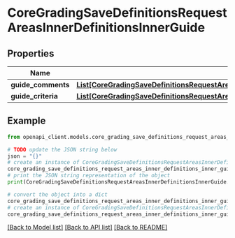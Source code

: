 # CoreGradingSaveDefinitionsRequestAreasInnerDefinitionsInnerGuide


## Properties

Name | Type | Description | Notes
------------ | ------------- | ------------- | -------------
**guide_comments** | [**List[CoreGradingSaveDefinitionsRequestAreasInnerDefinitionsInnerGuideGuideCommentsInner]**](CoreGradingSaveDefinitionsRequestAreasInnerDefinitionsInnerGuideGuideCommentsInner.md) |  | [optional] 
**guide_criteria** | [**List[CoreGradingSaveDefinitionsRequestAreasInnerDefinitionsInnerGuideGuideCriteriaInner]**](CoreGradingSaveDefinitionsRequestAreasInnerDefinitionsInnerGuideGuideCriteriaInner.md) |  | [optional] 

## Example

```python
from openapi_client.models.core_grading_save_definitions_request_areas_inner_definitions_inner_guide import CoreGradingSaveDefinitionsRequestAreasInnerDefinitionsInnerGuide

# TODO update the JSON string below
json = "{}"
# create an instance of CoreGradingSaveDefinitionsRequestAreasInnerDefinitionsInnerGuide from a JSON string
core_grading_save_definitions_request_areas_inner_definitions_inner_guide_instance = CoreGradingSaveDefinitionsRequestAreasInnerDefinitionsInnerGuide.from_json(json)
# print the JSON string representation of the object
print(CoreGradingSaveDefinitionsRequestAreasInnerDefinitionsInnerGuide.to_json())

# convert the object into a dict
core_grading_save_definitions_request_areas_inner_definitions_inner_guide_dict = core_grading_save_definitions_request_areas_inner_definitions_inner_guide_instance.to_dict()
# create an instance of CoreGradingSaveDefinitionsRequestAreasInnerDefinitionsInnerGuide from a dict
core_grading_save_definitions_request_areas_inner_definitions_inner_guide_from_dict = CoreGradingSaveDefinitionsRequestAreasInnerDefinitionsInnerGuide.from_dict(core_grading_save_definitions_request_areas_inner_definitions_inner_guide_dict)
```
[[Back to Model list]](../README.md#documentation-for-models) [[Back to API list]](../README.md#documentation-for-api-endpoints) [[Back to README]](../README.md)


